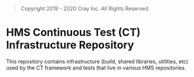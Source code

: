 > Copyright 2019 - 2020 Cray Inc. All Rights Reserved.

# HMS Continuous Test (CT) Infrastructure Repository

This repository contains infrastructure (build, shared libraries, utilities, etc) used by the CT framework and tests that live in various HMS repositories.
